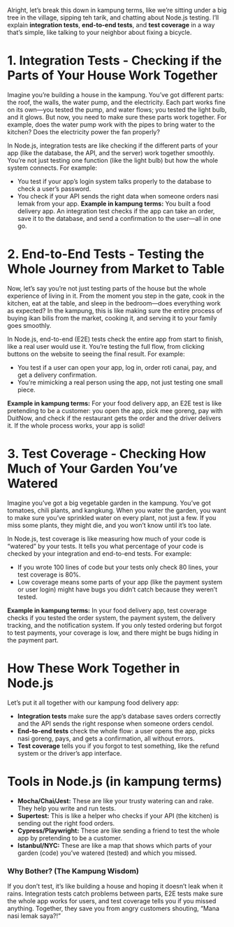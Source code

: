 Alright, let’s break this down in kampung terms, like we’re sitting under a big tree in the village, sipping teh tarik, and chatting about Node.js testing. I’ll explain **integration tests**, **end-to-end tests**, and **test coverage** in a way that’s simple, like talking to your neighbor about fixing a bicycle.

# 1. Integration Tests - Checking if the Parts of Your House Work Together
Imagine you’re building a house in the kampung. You’ve got different parts: the roof, the walls, the water pump, and the electricity. Each part works fine on its own—you tested the pump, and water flows; you tested the light bulb, and it glows. But now, you need to make sure these parts work together. For example, does the water pump work with the pipes to bring water to the kitchen? Does the electricity power the fan properly?

In Node.js, integration tests are like checking if the different parts of your app (like the database, the API, and the server) work together smoothly. You’re not just testing one function (like the light bulb) but how the whole system connects. For example:
* You test if your app’s login system talks properly to the database to check a user’s password.
* You check if your API sends the right data when someone orders nasi lemak from your app.
**Example in kampung terms:** You built a food delivery app. An integration test checks if the app can take an order, save it to the database, and send a confirmation to the user—all in one go.

# 2. End-to-End Tests - Testing the Whole Journey from Market to Table
Now, let’s say you’re not just testing parts of the house but the whole experience of living in it. From the moment you step in the gate, cook in the kitchen, eat at the table, and sleep in the bedroom—does everything work as expected? In the kampung, this is like making sure the entire process of buying ikan bilis from the market, cooking it, and serving it to your family goes smoothly.

In Node.js, end-to-end (E2E) tests check the entire app from start to finish, like a real user would use it. You’re testing the full flow, from clicking buttons on the website to seeing the final result. For example:
* You test if a user can open your app, log in, order roti canai, pay, and get a delivery confirmation.
* You’re mimicking a real person using the app, not just testing one small piece.

**Example in kampung terms:** For your food delivery app, an E2E test is like pretending to be a customer: you open the app, pick mee goreng, pay with DuitNow, and check if the restaurant gets the order and the driver delivers it. If the whole process works, your app is solid!

# 3. Test Coverage - Checking How Much of Your Garden You’ve Watered
Imagine you’ve got a big vegetable garden in the kampung. You’ve got tomatoes, chili plants, and kangkung. When you water the garden, you want to make sure you’ve sprinkled water on every plant, not just a few. If you miss some plants, they might die, and you won’t know until it’s too late.

In Node.js, test coverage is like measuring how much of your code is “watered” by your tests. It tells you what percentage of your code is checked by your integration and end-to-end tests. For example:
* If you wrote 100 lines of code but your tests only check 80 lines, your test coverage is 80%.
* Low coverage means some parts of your app (like the payment system or user login) might have bugs you didn’t catch because they weren’t tested.

**Example in kampung terms:** In your food delivery app, test coverage checks if you tested the order system, the payment system, the delivery tracking, and the notification system. If you only tested ordering but forgot to test payments, your coverage is low, and there might be bugs hiding in the payment part.

# How These Work Together in Node.js
Let’s put it all together with our kampung food delivery app:
* **Integration tests** make sure the app’s database saves orders correctly and the API sends the right response when someone orders cendol.
* **End-to-end tests** check the whole flow: a user opens the app, picks nasi goreng, pays, and gets a confirmation, all without errors.
* **Test coverage** tells you if you forgot to test something, like the refund system or the driver’s app interface.

# Tools in Node.js (in kampung terms)
* **Mocha/Chai/Jest:** These are like your trusty watering can and rake. They help you write and run tests.
* **Supertest:** This is like a helper who checks if your API (the kitchen) is sending out the right food orders.
* **Cypress/Playwright:** These are like sending a friend to test the whole app by pretending to be a customer.
* **Istanbul/NYC:** These are like a map that shows which parts of your garden (code) you’ve watered (tested) and which you missed.

### Why Bother? (The Kampung Wisdom)
If you don’t test, it’s like building a house and hoping it doesn’t leak when it rains. Integration tests catch problems between parts, E2E tests make sure the whole app works for users, and test coverage tells you if you missed anything. Together, they save you from angry customers shouting, “Mana nasi lemak saya?!”
